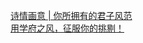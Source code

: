   
[诗情画意  |  你所拥有的君子风范](http://www.dianyue.me/archives/557/1r0nicd4vnk0fx1h/)  
[用学府之风，征服你的挑剔！](http://www.dianyue.me/archives/880/a1y0s0hcnkp2yfqe/)